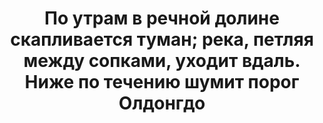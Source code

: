 ---
title: По утрам в речной долине скапливается туман; река, петляя между сопками, уходит вдаль. Ниже по течению шумит порог Олдонгдо
location: Река Олёкма. Олёкминский улус, республика Саха (Якутия), Россия
thumb_width: 320
taxonomy:
    tag:
        - main_gallery
---